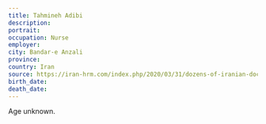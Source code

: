 ```yaml
---
title: Tahmineh Adibi
description: 
portrait: 
occupation: Nurse
employer: 
city: Bandar-e Anzali
province: 
country: Iran
source: https://iran-hrm.com/index.php/2020/03/31/dozens-of-iranian-doctors-died-during-irans-coronavirus-crisis/
birth_date: 
death_date: 
---
```


Age unknown.
